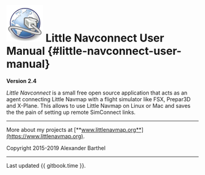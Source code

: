# ![Little Navconnect](../images/navconnect.svg "Little Navconnect") Little Navconnect User Manual {#little-navconnect-user-manual}

**Version 2.4**

_Little Navconnect_ is a small free open source application that acts as an agent connecting Little Navmap with a flight simulator like FSX, Prepar3D and X-Plane. This allows to use Little Navmap on Linux or Mac and saves the the pain of setting up remote SimConnect links.

---

More about my projects at [**www.littlenavmap.org**](https://www.littlenavmap.org).

Copyright 2015-2019 Alexander Barthel

---

Last updated {{ gitbook.time }}.
